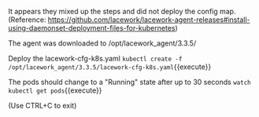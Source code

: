 It appears they mixed up the steps and did not deploy the config map.
(Reference: https://github.com/lacework/lacework-agent-releases#install-using-daemonset-deployment-files-for-kubernetes)

The agent was downloaded to /opt/lacework_agent/3.3.5/

Deploy the lacework-cfg-k8s.yaml
`kubectl create -f /opt/lacework_agent/3.3.5/lacework-cfg-k8s.yaml`{{execute}}

The pods should change to a "Running" state after up to 30 seconds
`watch kubectl get pods`{{execute}}

(Use CTRL+C to exit)
